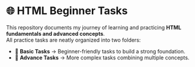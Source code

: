 # 🌐 HTML Beginner Tasks  

This repository documents my journey of learning and practicing **HTML fundamentals and advanced concepts**.  
All practice tasks are neatly organized into two folders:  

- 📂 **Basic Tasks** → Beginner-friendly tasks to build a strong foundation.  
- 📂 **Advance Tasks** → More complex tasks combining multiple concepts.  
